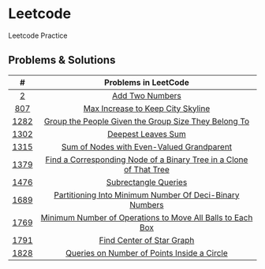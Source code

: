 # Leetcode
Leetcode Practice

## Problems & Solutions

|      #       |                                                            Problems in LeetCode                                                             |
|:------------:|:-------------------------------------------------------------------------------------------------------------------------------------------:|
| [2](2) | [Add Two Numbers](https://leetcode.com/problems/add-two-numbers/) |
| [807](807) | [Max Increase to Keep City Skyline](https://leetcode.com/problems/max-increase-to-keep-city-skyline/) |
| [1282](1282) | [Group the People Given the Group Size They Belong To](https://leetcode.com/problems/group-the-people-given-the-group-size-they-belong-to/) |
| [1302](1302) |                                   [Deepest Leaves Sum](https://leetcode.com/problems/deepest-leaves-sum/)                                   |
| [1315](1315) | [Sum of Nodes with Even-Valued Grandparent](https://leetcode.com/problems/sum-of-nodes-with-even-valued-grandparent/) |
| [1379](1379) | [Find a Corresponding Node of a Binary Tree in a Clone of That Tree](https://leetcode.com/problems/find-a-corresponding-node-of-a-binary-tree-in-a-clone-of-that-tree/) |
| [1476](1476) | [Subrectangle Queries](https://leetcode.com/problems/subrectangle-queries/) |
| [1689](1689) | [Partitioning Into Minimum Number Of Deci-Binary Numbers](https://leetcode.com/problems/partitioning-into-minimum-number-of-deci-binary-numbers/) |
| [1769](1769) | [Minimum Number of Operations to Move All Balls to Each Box](https://leetcode.com/problems/minimum-number-of-operations-to-move-all-balls-to-each-box/) |
| [1791](1791) | [Find Center of Star Graph](https://leetcode.com/problems/find-center-of-star-graph/) |
| [1828](1828) | [Queries on Number of Points Inside a Circle](https://leetcode.com/problems/queries-on-number-of-points-inside-a-circle/) |
